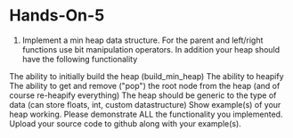 # Hands-On-5

1. Implement a min heap data structure. For the parent and left/right functions use bit manipulation operators. In addition your heap should have the following functionality

The ability to initially build the heap (build_min_heap)
The ability to heapify
The ability to get and remove ("pop") the root node from the heap (and of course re-heapify everything)
The heap should be generic to the type of data (can store floats, int, custom datastructure)
Show example(s) of your heap working. Please demonstrate ALL the functionality you implemented.
Upload your source code to github along with your example(s).
